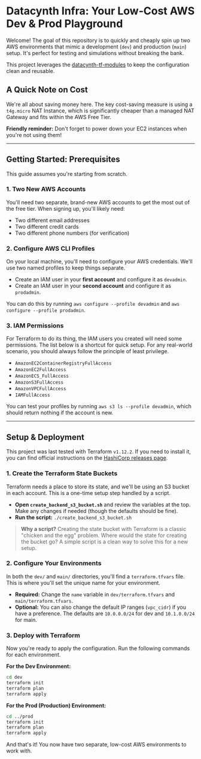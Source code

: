 # Datacynth Infra: Your Low-Cost AWS Dev & Prod Playground

Welcome! The goal of this repository is to quickly and cheaply spin up two AWS environments that mimic a development (`dev`) and production (`main`) setup. It's perfect for testing and simulations without breaking the bank.

This project leverages the [datacynth-tf-modules](https://github.com/joerawr/datacynth-tf-modules) to keep the configuration clean and reusable.

## A Quick Note on Cost

We're all about saving money here. The key cost-saving measure is using a `t4g.micro` NAT Instance, which is significantly cheaper than a managed NAT Gateway and fits within the AWS Free Tier.

**Friendly reminder:** Don't forget to power down your EC2 instances when you're not using them!

---

## Getting Started: Prerequisites

This guide assumes you're starting from scratch.

### 1. Two New AWS Accounts

You'll need two separate, brand-new AWS accounts to get the most out of the free tier. When signing up, you'll likely need:

- Two different email addresses
- Two different credit cards
- Two different phone numbers (for verification)

### 2. Configure AWS CLI Profiles

On your local machine, you'll need to configure your AWS credentials. We'll use two named profiles to keep things separate.

- Create an IAM user in your **first account** and configure it as `devadmin`.
- Create an IAM user in your **second account** and configure it as `prodadmin`.

You can do this by running `aws configure --profile devadmin` and `aws configure --profile prodadmin`.

### 3. IAM Permissions

For Terraform to do its thing, the IAM users you created will need some permissions. The list below is a shortcut for quick setup. For any real-world scenario, you should always follow the principle of least privilege.

- `AmazonEC2ContainerRegistryFullAccess`
- `AmazonEC2FullAccess`
- `AmazonECS_FullAccess`
- `AmazonS3FullAccess`
- `AmazonVPCFullAccess`
- `IAMFullAccess`

You can test your profiles by running `aws s3 ls --profile devadmin`, which should return nothing if the account is new.

---

## Setup & Deployment

This project was last tested with Terraform `v1.12.2`. If you need to install it, you can find official instructions on the [HashiCorp releases page](https://developer.hashicorp.com/terraform/downloads).

### 1. Create the Terraform State Buckets

Terraform needs a place to store its state, and we'll be using an S3 bucket in each account. This is a one-time setup step handled by a script.

- **Open `create_backend_s3_bucket.sh`** and review the variables at the top. Make any changes if needed (though the defaults should be fine).
- **Run the script:** `./create_backend_s3_bucket.sh`

> **Why a script?** Creating the state bucket with Terraform is a classic "chicken and the egg" problem. Where would the state for creating the bucket go? A simple script is a clean way to solve this for a new setup.

### 2. Configure Your Environments

In both the `dev/` and `main/` directories, you'll find a `terraform.tfvars` file. This is where you'll set the unique name for your environment.

- **Required:** Change the `name` variable in `dev/terraform.tfvars` and `main/terraform.tfvars`.
- **Optional:** You can also change the default IP ranges (`vpc_cidr`) if you have a preference. The defaults are `10.0.0.0/24` for dev and `10.1.0.0/24` for main.

### 3. Deploy with Terraform

Now you're ready to apply the configuration. Run the following commands for each environment.

**For the Dev Environment:**
```bash
cd dev
terraform init
terraform plan
terraform apply
```

**For the Prod (Production) Environment:**
```bash
cd ../prod
terraform init
terraform plan
terraform apply
```

And that's it! You now have two separate, low-cost AWS environments to work with.
